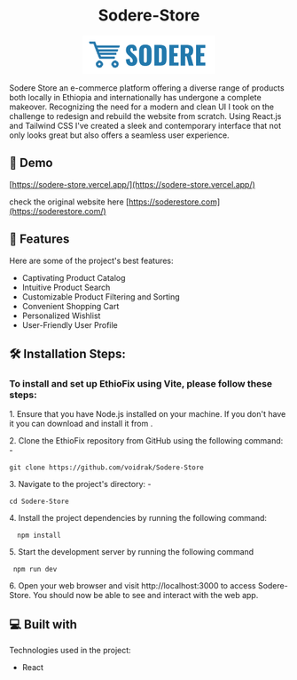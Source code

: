 <h1 align="center" id="title">Sodere-Store</h1>

<p align="center"><img src="public/sodere-logo.png" alt="project-image"></p>

<p id="description">Sodere Store an e-commerce platform offering a diverse range of products both locally in Ethiopia and internationally has undergone a complete makeover. Recognizing the need for a modern and clean UI I took on the challenge to redesign and rebuild the website from scratch. Using React.js and Tailwind CSS I've created a sleek and contemporary interface that not only looks great but also offers a seamless user experience.</p>


<h2>🚀 Demo</h2>

[https://sodere-store.vercel.app/](https://sodere-store.vercel.app/)

check the original website here [https://soderestore.com](https://soderestore.com/)

<h2>🧐 Features</h2>

Here are some of the project's best features:

- Captivating Product Catalog
- Intuitive Product Search
- Customizable Product Filtering and Sorting
- Convenient Shopping Cart
- Personalized Wishlist
- User-Friendly User Profile

<h2>🛠️ Installation Steps:</h2>
<h3>To install and set up EthioFix using Vite, please follow these steps:</h3>
<p>1. Ensure that you have Node.js installed on your machine. If you don't have it you can download and install it from .</p>

<p>2. Clone the EthioFix repository from GitHub using the following command: -</p>

```
git clone https://github.com/voidrak/Sodere-Store
```

<p>3. Navigate to the project's directory: -</p>

```
cd Sodere-Store
```

<p>4. Install the project dependencies by running the following command:</p>

```
  npm install
```

<p>5. Start the development server by running the following command</p>

```
 npm run dev
```

<p>6. Open your web browser and visit http://localhost:3000 to access Sodere-Store. You should now be able to see and interact with the web app.</p>

<h2>💻 Built with</h2>

Technologies used in the project:

- React
